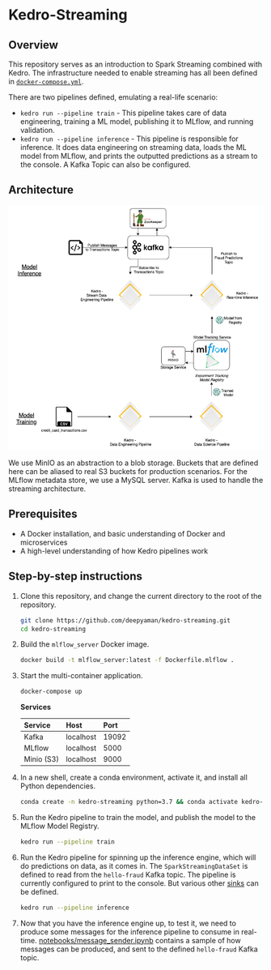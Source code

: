 # Kedro-Streaming

## Overview

This repository serves as an introduction to Spark Streaming combined with Kedro. The infrastructure needed to enable
streaming has all been defined in [`docker-compose.yml`](docker-compose.yml).

There are two pipelines defined, emulating a real-life scenario:

- `kedro run --pipeline train` - This pipeline takes care of data engineering, training a ML model, publishing it to
  MLflow, and running validation.
- `kedro run --pipeline inference` - This pipeline is responsible for inference. It does data engineering on streaming
  data, loads the ML model from MLflow, and prints the outputted predictions as a stream to the console.
  A Kafka Topic can also be configured.

## Architecture

![Kedro-Streaming](./streaming_kedro.png)

We use MinIO as an abstraction to a blob storage. Buckets that are defined here can be aliased to real S3 buckets for
production scenarios. For the MLflow metadata store, we use a MySQL server. Kafka is used to handle the streaming
architecture.

## Prerequisites

- A Docker installation, and basic understanding of Docker and microservices
- A high-level understanding of how Kedro pipelines work

## Step-by-step instructions

1. Clone this repository, and change the current directory to the root of the repository.

    ```bash
    git clone https://github.com/deepyaman/kedro-streaming.git
    cd kedro-streaming
    ```

2. Build the `mlflow_server` Docker image.

    ```bash
    docker build -t mlflow_server:latest -f Dockerfile.mlflow .
    ```

3. Start the multi-container application.

    ```bash
    docker-compose up
    ```

    **Services**

    | Service    | Host      | Port  |
    | ---------- | --------- | ----- |
    | Kafka      | localhost | 19092 |
    | MLflow     | localhost | 5000  |
    | Minio (S3) | localhost | 9000  |

4. In a new shell, create a conda environment, activate it, and install all Python dependencies.

    ```bash
    conda create -n kedro-streaming python=3.7 && conda activate kedro-streaming && pip install -e src/
    ```

5. Run the Kedro pipeline to train the model, and publish the model to the MLflow Model Registry.

    ```bash
    kedro run --pipeline train
    ```

6. Run the Kedro pipeline for spinning up the inference engine, which will do predictions on data, as it comes in.
   The `SparkStreamingDataSet` is defined to read from the `hello-fraud` Kafka topic. The pipeline is currently configured
   to print to the console. But various other
   [sinks](https://spark.apache.org/docs/latest/structured-streaming-programming-guide.html#output-sinks) can be defined.

    ```bash
    kedro run --pipeline inference
    ```

7. Now that you have the inference engine up, to test it, we need to produce some messages for the inference pipeline to
   consume in real-time. [notebooks/message_sender.ipynb](./notebooks/message_sender.ipynb) contains a sample of how
   messages can be produced, and sent to the defined `hello-fraud` Kafka topic.
